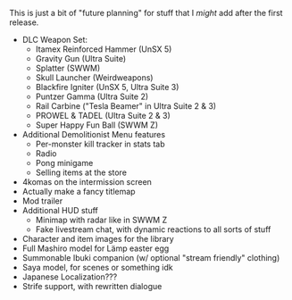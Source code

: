 This is just a bit of "future planning" for stuff that I *might* add
after the first release.

* DLC Weapon Set:
  - Itamex Reinforced Hammer (UnSX 5)
  - Gravity Gun (Ultra Suite)
  - Splatter (SWWM)
  - Skull Launcher (Weirdweapons)
  - Blackfire Igniter (UnSX 5, Ultra Suite 3)
  - Puntzer Gamma (Ultra Suite 2)
  - Rail Carbine ("Tesla Beamer" in Ultra Suite 2 & 3)
  - PROWEL & TADEL (Ultra Suite 2 & 3)
  - Super Happy Fun Ball (SWWM Z)
* Additional Demolitionist Menu features
  - Per-monster kill tracker in stats tab
  - Radio
  - Pong minigame
  - Selling items at the store
* 4komas on the intermission screen
* Actually make a fancy titlemap
* Mod trailer
* Additional HUD stuff
  - Minimap with radar like in SWWM Z
  - Fake livestream chat, with dynamic reactions to all sorts of stuff
* Character and item images for the library
* Full Mashiro model for Lämp easter egg
* Summonable Ibuki companion (w/ optional "stream friendly" clothing)
* Saya model, for scenes or something idk
* Japanese Localization???
* Strife support, with rewritten dialogue

